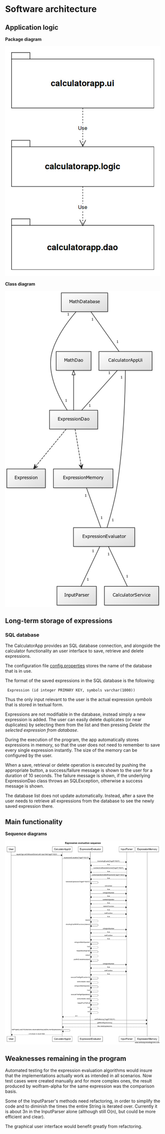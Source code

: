 # Software architecture

## Application logic

**Package diagram**

![package diagram](https://github.com/Jsos17/CalculatorApp/blob/master/dokumentointi/calculatorapp_package_diagram.jpg)

**Class diagram**

![class diagram](https://github.com/Jsos17/CalculatorApp/blob/master/dokumentointi/calculatorapp_class_diagram.jpg)


## Long-term storage of expressions

### SQL database

The CalculatorApp provides an SQL database connection, and alongside the calculator functionality an user interface to save, retrieve and delete expressions.

The configuration file [config.properties](https://github.com/Jsos17/CalculatorApp/blob/master/CalculatorApp/config.properties) stores the name of the database that is in use.

The format of the saved expressions in the SQL database is the following:

     Expression (id integer PRIMARY KEY, symbols varchar(1000))

Thus the only input relevant to the user is the actual expression *symbols* that is stored in textual form.

Expressions are not modifiable in the database, instead simply a new expression is added. The user can easily delete duplicates (or near duplicates) by selecting them from the list and then pressing *Delete the selected expression from database*. 

During the execution of the program, the app automatically stores expressions in memory, so that the user does not need to remember to save every single expression instantly. The size of the memory can be configured by the user.

When a save, retrieval or delete operation is executed by pushing the appropriate button, a success/failure message is shown to the user for a duration of 10 seconds. The failure message is shown, if the underlying ExpressionDao class throws an SQLException, otherwise  a success message is shown.

The database list does not update automatically. Instead, after a save the user needs to retrieve all expressions from the database to see the newly saved expression there.

## Main functionality

**Sequence diagrams**

![Expression evaluation in great detail](https://github.com/Jsos17/CalculatorApp/blob/master/dokumentointi/Detailed_Expr_Eval_Sequence.png)

## Weaknesses remaining in the program

Automated testing for the expression evaluation algorithms would insure that the implementations actually work as intended in all scenarios. Now test cases were created manually and for more complex ones, the result produced by wolfram-alpha for the same expression was the comparison basis.

Some of the InputParser's methods need refactoring, in order to simplify the code and to diminish the times the entire String is iterated over. Currently it is about 3n in the InputParser alone (although still O(n), but could be more efficient and clear).

The graphical user interface would benefit greatly from refactoring.
